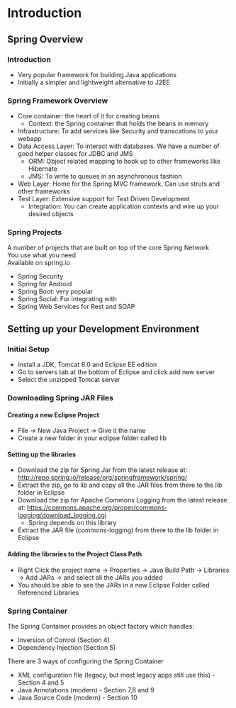 # Introduction

## Spring Overview

### Introduction
* Very popular framework for building Java applications 
* Initially a simpler and lightweight alternative to J2EE

### Spring Framework Overview
* Core container: the heart of it for creating beans 
  * Context: the Spring container that holds the beans in memory
* Infrastructure: To add services like Security and transcations to your webapp
* Data Access Layer: To interact with databases. We have a number of good helper classes for JDBC and JMS
  * ORM: Object related mapping to hook up to other frameworks like Hibernate
  * JMS: To write to queues in an asynchronous fashion
* Web Layer: Home for the Spring MVC framework. Can use struts and other frameworks
* Test Layer: Extensive support for Test Driven Development
  * Integration: You can create application contexts and wire up your desired objects 

### Spring Projects
A number of projects that are built on top of the core Spring Network   
You use what you need  
Available on spring.io  

* Spring Security
* Spring for Android
* Spring Boot: very popular
* Spring Social: For integrating with 
* Spring Web Services for Rest and SOAP

## Setting up your Development Environment

### Initial Setup
* Install a JDK, Tomcat 8.0 and Eclipse EE edition  
* Go to servers tab at the bottom of Eclipse and click add new server
* Select the unzipped Tomcat server

### Downloading Spring JAR Files
#### Creating a new Eclipse Project
* File -> New Java Project -> Give it the name
* Create a new folder in your eclipse folder called lib

#### Setting up the libraries
* Download the zip for Spring Jar from the latest release at: http://repo.spring.io/release/org/springframework/spring/
* Extract the zip, go to lib and copy all the JAR files from there to the lib folder in Eclipse
* Download the zip for Apache Commons Logging from the latest release at: https://commons.apache.org/proper/commons-logging/download_logging.cgi
  * Spring depends on this library
* Extract the JAR file (commons-logging) from there to the lib folder in Eclipse

#### Adding the libraries to the Project Class Path
* Right Click the project name -> Properties -> Java Build Path -> Libraries -> Add JARs -> and select all the JARs you added
* You should be able to see the JARs in a new Eclipse Folder called Referenced Libraries

### Spring Container
The Spring Container provides an object factory which handles:
* Inversion of Control (Section 4)
* Dependency Injection (Section 5)

There are 3 ways of configuring the Spring Container
* XML configuration file (legacy, but most legacy apps still use this) - Section 4 and 5  
* Java Annotations (modern) - Section 7,8 and 9
* Java Source Code (modern) - Section 10
